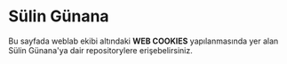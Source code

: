 # Sülin Günana
Bu sayfada weblab ekibi altındaki __WEB COOKIES__ yapılanmasında yer alan Sülin Günana'ya dair repositorylere erişebelirsiniz.
